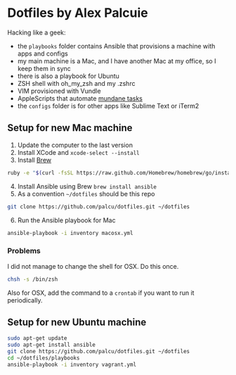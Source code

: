 # Dotfiles by Alex Palcuie

Hacking like a geek:

* the `playbooks` folder contains Ansible that provisions a machine with apps and configs
* my main machine is a Mac, and I have another Mac at my office, so I keep them in sync
* there is also a playbook for Ubuntu
* ZSH shell with oh_my_zsh and my .zshrc
* VIM provisioned with Vundle
* AppleScripts that automate [mundane tasks](http://palcu.blogspot.com/2014/02/automate-everything-even-opening-your.html)
* the `configs` folder is for other apps like Sublime Text or iTerm2

## Setup for new Mac machine

1. Update the computer to the last version
2. Install XCode and `xcode-select --install`
3. Install [Brew](http://brew.sh/)

  ```bash
  ruby -e "$(curl -fsSL https://raw.github.com/Homebrew/homebrew/go/install)"
  ```

4. Install Ansible using Brew `brew install ansible`
5. As a convention `~/dotfiles` should be this repo

  ```bash
  git clone https://github.com/palcu/dotfiles.git ~/dotfiles
  ```

6. Run the Ansible playbook for Mac

  ```bash
  ansible-playbook -i inventory macosx.yml
  ```

### Problems

I did not manage to change the shell for OSX. Do this once.

```bash
chsh -s /bin/zsh
```

Also for OSX, add the command to a `crontab` if you want to run it periodically.

## Setup for new Ubuntu machine

```bash
sudo apt-get update
sudo apt-get install ansible
git clone https://github.com/palcu/dotfiles.git ~/dotfiles
cd ~/dotfiles/playbooks
ansible-playbook -i inventory vagrant.yml
```
